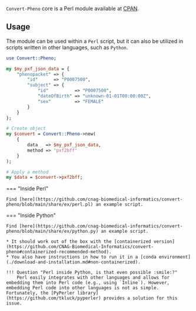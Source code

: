 `Convert-Pheno` core is a Perl module available at [CPAN](https://metacpan.org/search?size=20&q=Convert%3A%3APheno). 

## Usage

The module can be used within a `Perl` script, but it can also be utilized in scripts written in other languages, such as `Python`. 

```Perl
use Convert::Pheno;

my $my_pxf_json_data = {
    "phenopacket" => {
        "id"      => "P0007500",
        "subject" => {
            "id"          => "P0007500",
            "dateOfBirth" => "unknown-01-01T00:00:00Z",
            "sex"         => "FEMALE"
        }
    }
};

# Create object
my $convert = Convert::Pheno->new(
    {
        data   => $my_pxf_json_data,
        method => 'pxf2bff'
    }
);

# Apply a method
my $data = $convert->pxf2bff;
```

=== "Inside Perl"

    Find [here](https://github.com/cnag-biomedical-informatics/convert-pheno/blob/main/share/ex/perl.pl) an example script.

=== "Inside Python"

    Find [here](https://github.com/cnag-biomedical-informatics/convert-pheno/blob/main/share/ex/python.py) an example script. 

    * It should work out of the box with the [containerized version](https://github.com/CNAG-Biomedical-Informatics/convert-pheno#containerized-recommended-method). 
    * You also have instructions in how to run it in a [conda environment](./download-and-installation.md#non-containerized).

    !!! Question "Perl inside Python, is that even possible :smile:?"
        Perl easily integrates with other languages and allows for embedding them into Perl code (e.g., using `Inline`). However, embedding Perl code into other languages is not as simple. Fortunately, the [PyPerler library](https://github.com/tkluck/pyperler) provides a solution for this issue.
